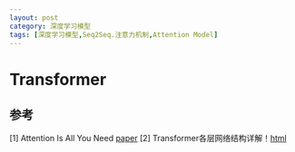 ```yaml
---
layout: post
category: 深度学习模型
tags: [深度学习模型,Seq2Seq.注意力机制,Attention Model]
---
```


Transformer
===============


## 参考

[1] Attention Is All You Need [paper](https://arxiv.org/pdf/1706.03762.pdf)
[2] Transformer各层网络结构详解！[html](http://blog.itpub.net/69942346/viewspace-2658350/)
